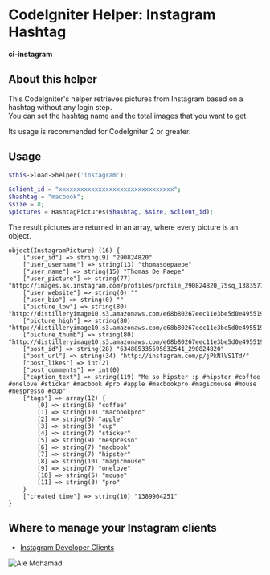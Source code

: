 # CodeIgniter Helper: Instagram Hashtag

**ci-instagram**

## About this helper

This CodeIgniter's helper retrieves pictures from Instagram based on a hashtag without any login step.  
You can set the hashtag name and the total images that you want to get.  

Its usage is recommended for CodeIgniter 2 or greater.

## Usage

```php
$this->load->helper('instagram');

$client_id = "xxxxxxxxxxxxxxxxxxxxxxxxxxxxxxxx";
$hashtag = "macbook";
$size = 8;
$pictures = HashtagPictures($hashtag, $size, $client_id);
```

The result pictures are returned in an array, where every picture is an object.

```
object(InstagramPicture) (16) {
    ["user_id"] => string(9) "290824820"
    ["user_username"] => string(13) "thomasdepaepe"
    ["user_name"] => string(15) "Thomas De Paepe"
    ["user_picture"] => string(77) "http://images.ak.instagram.com/profiles/profile_290824820_75sq_1383577454.jpg"
    ["user_website"] => string(0) ""
    ["user_bio"] => string(0) ""
    ["picture_low"] => string(80) "http://distilleryimage10.s3.amazonaws.com/e68b80267eec11e3be5d0e495519e27a_6.jpg"
    ["picture_high"] => string(80) "http://distilleryimage10.s3.amazonaws.com/e68b80267eec11e3be5d0e495519e27a_8.jpg"
    ["picture_thumb"] => string(80) "http://distilleryimage10.s3.amazonaws.com/e68b80267eec11e3be5d0e495519e27a_5.jpg"
    ["post_id"] => string(28) "634885335595832541_290824820"
    ["post_url"] => string(34) "http://instagram.com/p/jPkNlVS1Td/"
    ["post_likes"] => int(2)
    ["post_comments"] => int(0)
    ["caption_text"] => string(119) "Me so hipster :p #hipster #coffee #onelove #sticker #macbook #pro #apple #macbookpro #magicmouse #mouse #nespresso #cup"
    ["tags"] => array(12) {
        [0] => string(6) "coffee"
        [1] => string(10) "macbookpro"
        [2] => string(5) "apple"
        [3] => string(3) "cup"
        [4] => string(7) "sticker"
        [5] => string(9) "nespresso"
        [6] => string(7) "macbook"
        [7] => string(7) "hipster"
        [8] => string(10) "magicmouse"
        [9] => string(7) "onelove"
        [10] => string(5) "mouse"
        [11] => string(3) "pro"
    }
    ["created_time"] => string(10) "1389904251"
}
```

## Where to manage your Instagram clients

* [Instagram Developer Clients](http://instagram.com/developer/clients/manage/)

![Ale Mohamad](http://alemohamad.com/github/logo2012am.png)